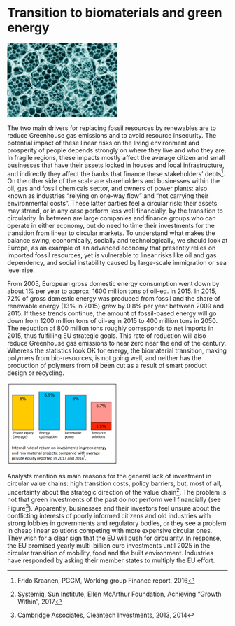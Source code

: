 # Transition to biomaterials and green energy

<img src="Photo5.1.jpg" width="50%" height="50%">

The two main drivers for replacing fossil resources by renewables are to reduce Greenhouse gas
emissions and to avoid resource insecurity. The potential impact of these linear risks on the living
environment and prosperity of people depends strongly on where they live and who they are. In fragile
regions, these impacts mostly affect the average citizen and small businesses that have their assets
locked in houses and local infrastructure, and indirectly they affect the banks that finance these
stakeholders’ debts[^1]. On the other side of the scale are shareholders and businesses within the oil, gas
and fossil chemicals sector, and owners of power plants: also known as industries “relying on one-way
flow” and “not carrying their environmental costs”. These latter parties feel a circular risk: their assets
may strand, or in any case perform less well financially, by the transition to circularity. In between are
large companies and finance groups who can operate in either economy, but do need to time their
investments for the transition from linear to circular markets. To understand what makes the balance
swing, economically, socially and technologically, we should look at Europe, as an example of an
advanced economy that presently relies on imported fossil resources, yet is vulnerable to linear risks
like oil and gas dependency, and social instability caused by large-scale immigration or sea level rise.

From 2005, European gross domestic energy consumption went down by about 1% per year to approx.
1600 million tons of oil-eq. in 2015. In 2015, 72% of gross domestic energy was produced from fossil
and the share of renewable energy (13% in 2015) grew by 0.8% per year between 2009 and 2015. If
these trends continue, the amount of fossil-based energy will go down from 1200 million tons of oil-eq
in 2015 to 400 million tons in 2050. The reduction of 800 million tons roughly corresponds to net
imports in 2015, thus fulfilling EU strategic goals. This rate of reduction will also reduce Greenhouse
gas emissions to near zero near the end of the century. Whereas the statistics look OK for energy, the
biomaterial transition, making polymers from bio-resources, is not going well, and neither has the
production of polymers from oil been cut as a result of smart product design or recycling.

<img src="Photo5.2.png" width="50%" height="50%">

Analysts mention as main reasons for the general
lack of investment in circular value chains: high
transition costs, policy barriers, but, most of all,
uncertainty about the strategic direction of the
value chain[^2]. The problem is not that green
investments of the past do not perform well
financially (see Figure[^3]). Apparently, businesses
and their investors feel unsure about the
conflicting interests of poorly informed citizens
and old industries with strong lobbies in
governments and regulatory bodies, or they see a
problem in cheap linear solutions competing with
more expensive circular ones. They wish for a
clear sign that the EU will push for circularity. In
response, the EU promised yearly multi-billion euro investments until 2025 in the circular transition of
mobility, food and the built environment. Industries have responded by asking their member states to
multiply the EU effort.

[^1]: Frido Kraanen, PGGM, Working group Finance report, 2016
[^2]: Systemiq, Sun Institute, Ellen McArthur Foundation, Achieving “Growth Within”, 2017
[^3]: Cambridge Associates, Cleantech Investments, 2013, 2014
